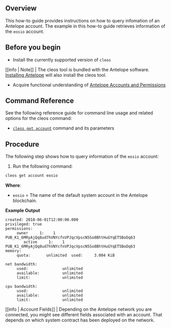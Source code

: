 ## Overview

This how-to guide provides instructions on how to query infomation of an Antelope account. The example in this how-to guide retrieves information of the `eosio` account.

## Before you begin

* Install the currently supported version of `cleos`

[[info | Note]]
| The cleos tool is bundled with the Antelope software. [Installing Antelope](../../00_install/index.md) will also install the cleos tool.

* Acquire functional understanding of [Antelope Accounts and Permissions](/protocol-guides/04_accounts_and_permissions.md)

## Command Reference

See the following reference guide for command line usage and related options for the cleos command:

* [`cleos get account`](../03_command-reference/get/account.md) command and its parameters

## Procedure

The following step shows how to query information of the `eosio` account:

1. Run the following command:

```sh
cleos get account eosio
```
**Where**:

* `eosio` = The name of the default system account in the Antelope blockchain.

**Example Output**

```console
created: 2018-06-01T12:00:00.000
privileged: true
permissions:
     owner     1:    1 PUB_K1_6MRyAjQq8ud7hVNYcfnVPJqcVpscN5So8BhtHuGYqET5BoDq63
        active     1:    1 PUB_K1_6MRyAjQq8ud7hVNYcfnVPJqcVpscN5So8BhtHuGYqET5BoDq63
memory:
     quota:       unlimited  used:     3.004 KiB

net bandwidth:
     used:               unlimited
     available:          unlimited
     limit:              unlimited

cpu bandwidth:
     used:               unlimited
     available:          unlimited
     limit:              unlimited
```

[[info | Account Fields]]
| Depending on the Antelope network you are connected, you might see different fields associated with an account. That depends on which system contract has been deployed on the network.
